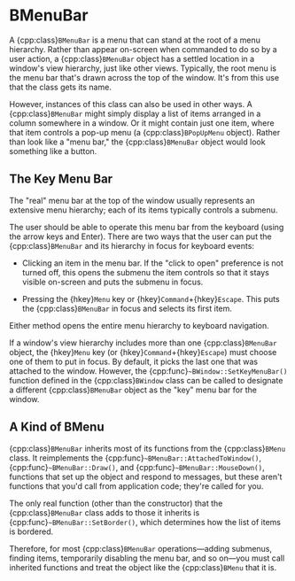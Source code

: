 # BMenuBar

A {cpp:class}`BMenuBar` is a menu that can stand at the root of a menu
hierarchy. Rather than appear on-screen when commanded to do so by a user
action, a {cpp:class}`BMenuBar` object has a settled location in a window's
view hierarchy, just like other views. Typically, the root menu is the menu
bar that's drawn across the top of the window. It's from this use that the
class gets its name.

However, instances of this class can also be used in other ways. A
{cpp:class}`BMenuBar` might simply display a list of items arranged in a
column somewhere in a window. Or it might contain just one item, where that
item controls a pop-up menu (a {cpp:class}`BPopUpMenu` object). Rather than
look like a "menu bar," the {cpp:class}`BMenuBar` object would look
something like a button.

## The Key Menu Bar

The "real" menu bar at the top of the window usually represents an
extensive menu hierarchy; each of its items typically controls a submenu.

The user should be able to operate this menu bar from the keyboard (using
the arrow keys and Enter). There are two ways that the user can put the
{cpp:class}`BMenuBar` and its hierarchy in focus for keyboard events:

- Clicking an item in the menu bar. If the "click to open" preference is
  not turned off, this opens the submenu the item controls so that it stays
  visible on-screen and puts the submenu in focus.

- Pressing the {hkey}`Menu` key or {hkey}`Command`+{hkey}`Escape`. This
  puts the {cpp:class}`BMenuBar` in focus and selects its first item.

Either method opens the entire menu hierarchy to keyboard navigation.

If a window's view hierarchy includes more than one {cpp:class}`BMenuBar`
object, the {hkey}`Menu` key (or {hkey}`Command`+{hkey}`Escape`) must
choose one of them to put in focus. By default, it picks the last one that
was attached to the window. However, the
{cpp:func}`~BWindow::SetKeyMenuBar()` function defined in the
{cpp:class}`BWindow` class can be called to designate a different
{cpp:class}`BMenuBar` object as the "key" menu bar for the window.

## A Kind of BMenu

{cpp:class}`BMenuBar` inherits most of its functions from the
{cpp:class}`BMenu` class. It reimplements the
{cpp:func}`~BMenuBar::AttachedToWindow()`, {cpp:func}`~BMenuBar::Draw()`,
and {cpp:func}`~BMenuBar::MouseDown()`, functions that set up the object
and respond to messages, but these aren't functions that you'd call from
application code; they're called for you.

The only real function (other than the constructor) that the
{cpp:class}`BMenuBar` class adds to those it inherits is
{cpp:func}`~BMenuBar::SetBorder()`, which determines how the list of items
is bordered.

Therefore, for most {cpp:class}`BMenuBar` operations—adding submenus,
finding items, temporarily disabling the menu bar, and so on—you must call
inherited functions and treat the object like the {cpp:class}`BMenu` that
it is.
